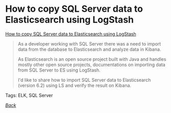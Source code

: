 # How to copy SQL Server data to Elasticsearch using LogStash

[How to copy SQL Server data to Elasticsearch using LogStash](https://codeshare.co.uk/blog/how-to-copy-sql-server-data-to-elasticsearch-using-logstash/)

> As a developer working with SQL Server there was a need to import data from the database to Elasticsearch and analyze data in Kibana.
> 
> As Elasticsearch is an open source project built with Java and handles mostly other open source projects, documentations on importing data from SQL Server to ES using LogStash.
> 
> I'd like to share how to import SQL Server data to Elasticsearch (version 6.2) using LS and verify the result on Kibana.

Tags: ELK, SQL Server

[_Back_](README.md)
